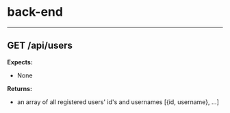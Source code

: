 # back-end
______________________________________
## GET /api/users
**Expects:**
* None

**Returns:**
* an array of all registered users' id's and usernames [{id, username}, ...]

